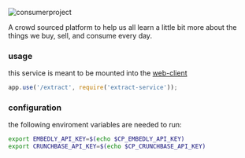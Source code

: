 ![consumerproject](http://i.imgur.com/iLlaWxJ.png)

A crowd sourced platform to help us all learn a little bit more about the
things we buy, sell, and consume every day.

### usage

this service is meant to be mounted into the
[web-client](https://github.com/consumr-project/web-client)

```js
app.use('/extract', require('extract-service'));
```

### configuration

the following enviroment variables are needed to run:

```bash
export EMBEDLY_API_KEY=$(echo $CP_EMBEDLY_API_KEY)
export CRUNCHBASE_API_KEY=$(echo $CP_CRUNCHBASE_API_KEY)
```
